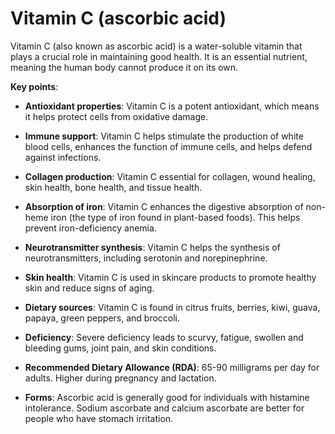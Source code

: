 # Vitamin C (ascorbic acid)

Vitamin C (also known as ascorbic acid) is a water-soluble vitamin that plays a crucial role in maintaining good health. It is an essential nutrient, meaning the human body cannot produce it on its own.

**Key points**:

* **Antioxidant properties**: Vitamin C is a potent antioxidant, which means it helps protect cells from oxidative damage.

* **Immune support**: Vitamin C helps stimulate the production of white blood cells, enhances the function of immune cells, and helps defend against infections.

* **Collagen production**: Vitamin C essential for collagen, wound healing, skin health, bone health, and tissue health.

* **Absorption of iron**: Vitamin C enhances the digestive absorption of non-heme iron (the type of iron found in plant-based foods). This helps prevent iron-deficiency anemia.

* **Neurotransmitter synthesis**: Vitamin C helps the synthesis of neurotransmitters, including serotonin and norepinephrine.

* **Skin health**: Vitamin C is used in skincare products to promote healthy skin and reduce signs of aging.

* **Dietary sources**: Vitamin C is found in citrus fruits, berries, kiwi, guava, papaya, green peppers, and broccoli.

* **Deficiency**: Severe deficiency leads to scurvy, fatigue, swollen and bleeding gums, joint pain, and skin conditions.

* **Recommended Dietary Allowance (RDA)**: 65-90 milligrams per day for adults. Higher during pregnancy and lactation.

* **Forms**: Ascorbic acid is generally good for individuals with histamine intolerance. Sodium ascorbate and calcium ascorbate are better for people who have stomach irritation.
    